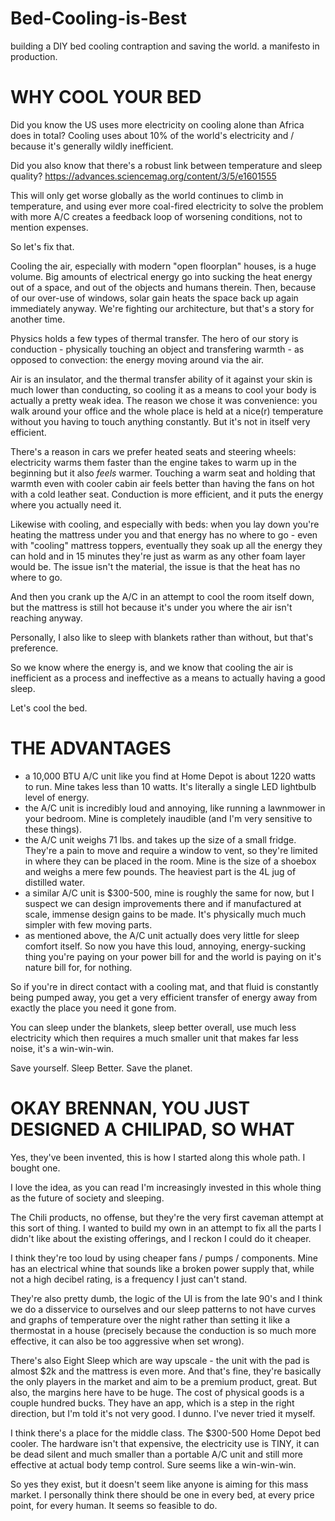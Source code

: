 # Bed-Cooling-is-Best
building a DIY bed cooling contraption and saving the world. a manifesto in production.


# WHY COOL YOUR BED

Did you know the US uses more electricity on cooling alone than Africa does in total? Cooling uses about 10% of the world's electricity and / because it's generally wildly inefficient.

Did you also know that there's a robust link between temperature and sleep quality? https://advances.sciencemag.org/content/3/5/e1601555

This will only get worse globally as the world continues to climb in temperature, and using ever more coal-fired electricity to solve the problem with more A/C creates a feedback loop of worsening conditions, not to mention expenses.

So let's fix that.

Cooling the air, especially with modern "open floorplan" houses, is a huge volume. Big amounts of electrical energy go into sucking the heat energy out of a space, and out of the objects and humans therein. Then, because of our over-use of windows, solar gain heats the space back up again immediately anyway. We're fighting our architecture, but that's a story for another time.

Physics holds a few types of thermal transfer. The hero of our story is conduction - physically touching an object and transfering warmth - as opposed to convection: the energy moving around via the air.

Air is an insulator, and the thermal transfer ability of it against your skin is much lower than conducting, so cooling it as a means to cool your body is actually a pretty weak idea. The reason we chose it was convenience: you walk around your office and the whole place is held at a nice(r) temperature without you having to touch anything constantly. But it's not in itself very efficient.

There's a reason in cars we prefer heated seats and steering wheels: electricity warms them faster than the engine takes to warm up in the beginning but it also _feels_ warmer. Touching a warm seat and holding that warmth even with cooler cabin air feels better than having the fans on hot with a cold leather seat. Conduction is more efficient, and it puts the energy where you actually need it.

Likewise with cooling, and especially with beds: when you lay down you're heating the mattress under you and that energy has no where to go - even with "cooling" mattress toppers, eventually they soak up all the energy they can hold and in 15 minutes they're just as warm as any other foam layer would be. The issue isn't the material, the issue is that the heat has no where to go.

And then you crank up the A/C in an attempt to cool the room itself down, but the mattress is still hot because it's under you where the air isn't reaching anyway.

Personally, I also like to sleep with blankets rather than without, but that's preference.

So we know where the energy is, and we know that cooling the air is inefficient as a process and ineffective as a means to actually having a good sleep.

Let's cool the bed.

# THE ADVANTAGES

- a 10,000 BTU A/C unit like you find at Home Depot is about 1220 watts to run. Mine takes less than 10 watts. It's literally a single LED lightbulb level of energy.
- the A/C unit is incredibly loud and annoying, like running a lawnmower in your bedroom. Mine is completely inaudible (and I'm very sensitive to these things).
- the A/C unit weighs 71 lbs. and takes up the size of a small fridge. They're a pain to move and require a window to vent, so they're limited in where they can be placed in the room. Mine is the size of a shoebox and weighs a mere few pounds. The heaviest part is the 4L jug of distilled water.
- a similar A/C unit is $300-500, mine is roughly the same for now, but I suspect we can design improvements there and if manufactured at scale, immense design gains to be made. It's physically much much simpler with few moving parts.
- as mentioned above, the A/C unit actually does very little for sleep comfort itself. So now you have this loud, annoying, energy-sucking thing you're paying on your power bill for and the world is paying on it's nature bill for, for nothing.

So if you're in direct contact with a cooling mat, and that fluid is constantly being pumped away, you get a very efficient transfer of energy away from exactly the place you need it gone from.

You can sleep under the blankets, sleep better overall, use much less electricity which then requires a much smaller unit that makes far less noise, it's a win-win-win.

Save yourself. Sleep Better. Save the planet.

# OKAY BRENNAN, YOU JUST DESIGNED A CHILIPAD, SO WHAT

Yes, they've been invented, this is how I started along this whole path. I bought one.

I love the idea, as you can read I'm increasingly invested in this whole thing as the future of society and sleeping.

The Chili products, no offense, but they're the very first caveman attempt at this sort of thing. I wanted to build my own in an attempt to fix all the parts I didn't like about the existing offerings, and I reckon I could do it cheaper.

I think they're too loud by using cheaper fans / pumps / components. Mine has an electrical whine that sounds like a broken power supply that, while not a high decibel rating, is a frequency I just can't stand.

They're also pretty dumb, the logic of the UI is from the late 90's and I think we do a disservice to ourselves and our sleep patterns to not have curves and graphs of temperature over the night rather than setting it like a thermostat in a house (precisely because the conduction is so much more effective, it can also be too aggressive when set wrong).

There's also Eight Sleep which are way upscale - the unit with the pad is almost $2k and the mattress is even more. And that's fine, they're basically the only players in the market and aim to be a premium product, great. But also, the margins here have to be huge. The cost of physical goods is a couple hundred bucks. They have an app, which is a step in the right direction, but I'm told it's not very good. I dunno. I've never tried it myself.

I think there's a place for the middle class. The $300-500 Home Depot bed cooler. The hardware isn't that expensive, the electricity use is TINY, it can be dead silent and much smaller than a portable A/C unit and still more effective at actual body temp control. Sure seems like a win-win-win.

So yes they exist, but it doesn't seem like anyone is aiming for this mass market. I personally think there should be one in every bed, at every price point, for every human. It seems so feasible to do.
